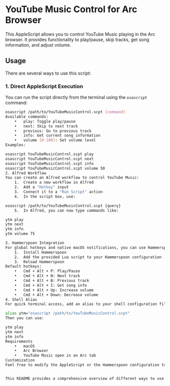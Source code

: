 # YouTube Music Control for Arc Browser

This AppleScript allows you to control YouTube Music playing in the Arc browser. It provides functionality to play/pause, skip tracks, get song information, and adjust volume.

## Usage

There are several ways to use this script:

### 1. Direct AppleScript Execution

You can run the script directly from the terminal using the `osascript` command:

```bash
osascript /path/to/YouTubeMusicControl.scpt [command]
Available commands:
	•	play: Toggle play/pause
	•	next: Skip to next track
	•	previous: Go to previous track
	•	info: Get current song information
	•	volume [0-100]: Set volume level
Examples:

osascript YouTubeMusicControl.scpt play
osascript YouTubeMusicControl.scpt next
osascript YouTubeMusicControl.scpt info
osascript YouTubeMusicControl.scpt volume 50
2. Alfred Workflow
You can create an Alfred workflow to control YouTube Music:
	1.	Create a new workflow in Alfred
	2.	Add a "Hotkey" input
	3.	Connect it to a "Run Script" action
	4.	In the script box, use:

osascript /path/to/YouTubeMusicControl.scpt {query}
	5.	In Alfred, you can now type commands like:

ytm play
ytm next
ytm info
ytm volume 75

3. Hammerspoon Integration
For global hotkeys and native macOS notifications, you can use Hammerspoon:
	1.	Install Hammerspoon
	2.	Add the provided Lua script to your Hammerspoon configuration
	3.	Reload Hammerspoon
Default hotkeys:
	•	Cmd + Alt + P: Play/Pause
	•	Cmd + Alt + N: Next track
	•	Cmd + Alt + B: Previous track
	•	Cmd + Alt + I: Get song info
	•	Cmd + Alt + Up: Increase volume
	•	Cmd + Alt + Down: Decrease volume
4. Shell Alias
For quick terminal access, add an alias to your shell configuration file (e.g., .bashrc or .zshrc):

alias ytm="osascript /path/to/YouTubeMusicControl.scpt"
Then you can use:

ytm play
ytm next
ytm info
Requirements
	•	macOS
	•	Arc Browser
	•	YouTube Music open in an Arc tab
Customization
Feel free to modify the AppleScript or the Hammerspoon configuration to suit your needs. You can add more commands or change the hotkeys as desired.


This README provides a comprehensive overview of different ways to use the AppleScript, from direct terminal execution to integration with tools like Alfred and Hammerspoon. It also includes a brief section on requirements and customization options. You can adjust or expand this README as needed to better fit your specific implementation or to add more detailed instructions.